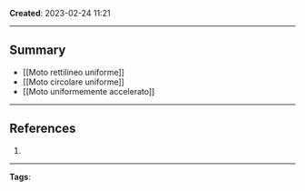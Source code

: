 **Created**: 2023-02-24 11:21

---

## Summary

- [[Moto rettilineo uniforme]]
- [[Moto circolare uniforme]]
- [[Moto uniformemente accelerato]]

---

## References

1. 

---
**Tags**: 